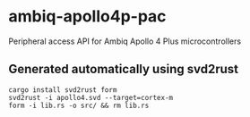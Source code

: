 # ambiq-apollo4p-pac
Peripheral access API for Ambiq Apollo 4 Plus microcontrollers

## Generated automatically using svd2rust

```
cargo install svd2rust form
svd2rust -i apollo4.svd --target=cortex-m
form -i lib.rs -o src/ && rm lib.rs
```
